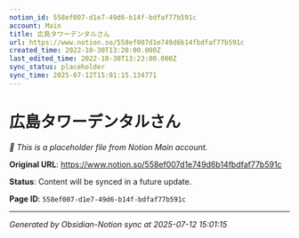```yaml
---
notion_id: 558ef007-d1e7-49d6-b14f-bdfaf77b591c
account: Main
title: 広島タワーデンタルさん
url: https://www.notion.so/558ef007d1e749d6b14fbdfaf77b591c
created_time: 2022-10-30T13:20:00.000Z
last_edited_time: 2022-10-30T13:23:00.000Z
sync_status: placeholder
sync_time: 2025-07-12T15:01:15.134771
---
```


# 広島タワーデンタルさん

*🔄 This is a placeholder file from Notion Main account.*

**Original URL**: https://www.notion.so/558ef007d1e749d6b14fbdfaf77b591c

**Status**: Content will be synced in a future update.

**Page ID**: `558ef007-d1e7-49d6-b14f-bdfaf77b591c`

---

*Generated by Obsidian-Notion sync at 2025-07-12 15:01:15*
